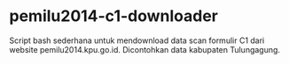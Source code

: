 pemilu2014-c1-downloader
========================

Script bash sederhana untuk mendownload data scan formulir C1 dari website pemilu2014.kpu.go.id. Dicontohkan data kabupaten Tulungagung.
